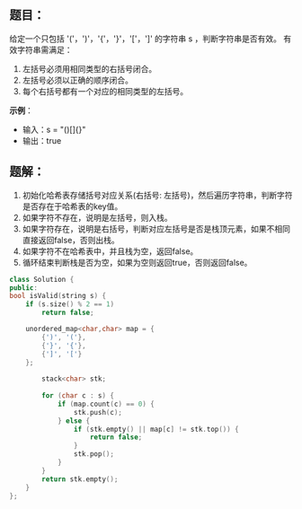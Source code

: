 ## 题目：
给定一个只包括 '('，')'，'{'，'}'，'['，']' 的字符串 s ，判断字符串是否有效。
有效字符串需满足：

1. 左括号必须用相同类型的右括号闭合。
2. 左括号必须以正确的顺序闭合。
3. 每个右括号都有一个对应的相同类型的左括号。

**示例**：

- 输入：s = "()[]{}"
- 输出：true

## 题解：

1. 初始化哈希表存储括号对应关系(右括号: 左括号)，然后遍历字符串，判断字符是否存在于哈希表的key值。
2. 如果字符不存在，说明是左括号，则入栈。
3. 如果字符存在，说明是右括号，判断对应左括号是否是栈顶元素，如果不相同直接返回false，否则出栈。
4. 如果字符不在哈希表中，并且栈为空，返回false。
5. 循环结束判断栈是否为空，如果为空则返回true，否则返回false。

```cpp
class Solution {
public:
bool isValid(string s) {
    if (s.size() % 2 == 1)
        return false;

    unordered_map<char,char> map = {
        {')', '('},
        {'}', '{'},
        {']', '['}
    };
    
        stack<char> stk;
    
        for (char c : s) {
            if (map.count(c) == 0) {
                stk.push(c);
            } else {
                if (stk.empty() || map[c] != stk.top()) {
                    return false;
                }
                stk.pop();
            }
        }
        return stk.empty();
    }
};
```
